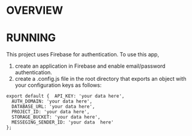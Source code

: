 # OVERVIEW

# RUNNING

This project uses Firebase for authentication. To use this app,

1. create an application in Firebase and enable email/password authentication.
2. create a .config.js file in the root directory that exports an object with your configuration keys as follows:

```
export default {  API_KEY: 'your data here',
  AUTH_DOMAIN: 'your data here',
  DATABASE_URL: 'your data here',
  PROJECT_ID: 'your data here',
  STORAGE_BUCKET: 'your data here',
  MESSEGING_SENDER_ID: 'your data  here'
};

```
